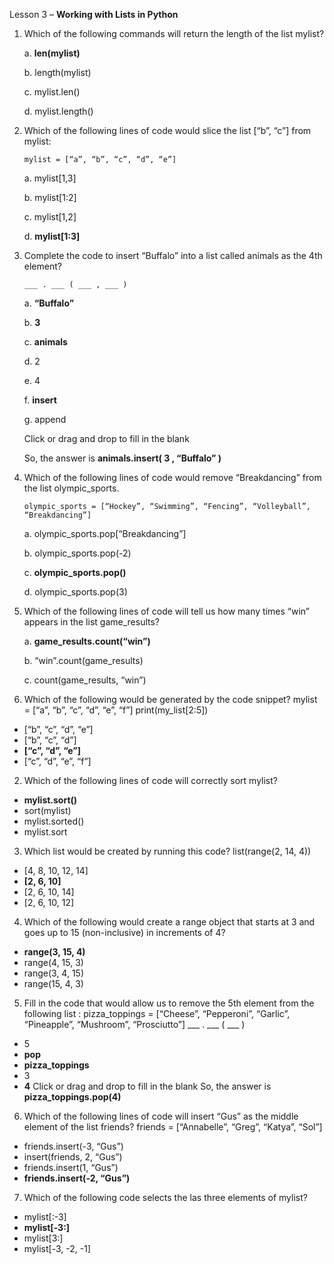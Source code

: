 Lesson 3 – **Working with Lists in Python**
1.	Which of the following commands will return the length of the list mylist?

    a.  **len(mylist)**
  
    b.  length(mylist)
  
    c.  mylist.len()
  
    d.  mylist.length()
  
2.	Which of the following lines of code would slice the list [“b”, “c”] from mylist:

        mylist = [“a”, “b”, “c”, “d”, “e”]
    
    a.  mylist[1,3]
    
    b.  mylist[1:2]
    
    c.  mylist[1,2]
    
    d.  **mylist[1:3]**
    
3.	Complete the code to insert “Buffalo” into a list called animals as the 4th element?

        ___ . ___ ( ___ , ___ )

    a.  **“Buffalo”**
    
    b.  **3**
    
    c.  **animals**
    
    d.  2
    
    e.  4
    
    f.  **insert**
    
    g.  append
    
    Click or drag and drop to fill in the blank
    
    So, the answer is **animals.insert( 3 , “Buffalo” )**
    
4.	Which of the following lines of code would remove “Breakdancing” from the list olympic_sports.

        olympic_sports = [“Hockey”, “Swimming”, “Fencing”, “Volleyball”, “Breakdancing”]

    a.  olympic_sports.pop[“Breakdancing”]
    
    b.  olympic_sports.pop(-2)
    
    c.  **olympic_sports.pop()**
    
    d.  olympic_sports.pop(3)
    
5.	Which of the following lines of code will tell us how many times “win” appears in the list game_results?

    a.  **game_results.count(“win”)**
    
    b.  “win”.count(game_results)
    
    c.  count(game_results, “win”)

1.	Which of the following would be generated by the code snippet?
mylist = [“a”, “b”, “c”, “d”, “e”, “f”]
print(my_list[2:5])
-	[“b”, “c”, “d”, “e”]
-	[“b”, “c”, “d”]
-	**[“c”, “d”, “e”]**
-	[“c”, “d”, “e”, “f”]
2.	Which of the following lines of code will correctly sort mylist?
-	**mylist.sort()**
-	sort(mylist)
-	mylist.sorted()
-	mylist.sort
3.	Which list would be created by running this code?
list(range(2, 14, 4))
-	[4, 8, 10, 12, 14]
-	**[2, 6, 10]**
-	[2, 6, 10, 14]
-	[2, 6, 10, 12]
4.	Which of the following would create a range object that starts at 3 and goes up to 15 (non-inclusive) in increments of 4?
-	**range(3, 15, 4)**
-	range(4, 15, 3)
-	range(3, 4, 15)
-	range(15, 4, 3)
5.	Fill in the code that would allow us to remove the 5th element from the following list :
pizza_toppings = [“Cheese”, “Pepperoni”, “Garlic”, “Pineapple”, “Mushroom”, “Prosciutto”]
___ . ___ ( ___ )
-	5
-	**pop**
-	**pizza_toppings**
-	3
-	**4**
Click or drag and drop to fill in the blank
So, the answer is **pizza_toppings.pop(4)**
6.	Which of the following lines of code will insert “Gus” as the middle element of the list friends?
friends = [“Annabelle”, “Greg”, “Katya”, “Sol”]
-	friends.insert(-3, “Gus”)
-	insert(friends, 2, “Gus”)
-	friends.insert(1, “Gus”)
-	**friends.insert(-2, “Gus”)**
7.	Which of the following code selects the las three elements of mylist?
-	mylist[:-3]
-	**mylist[-3:]**
-	mylist[3:]
-	mylist[-3, -2, -1]

